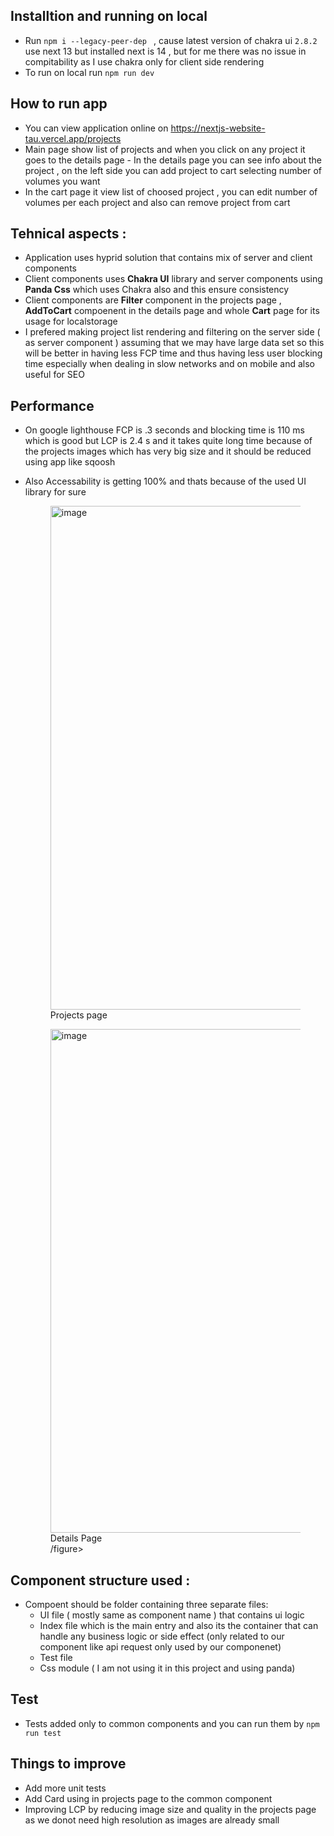 ## Installtion and running on local
- Run ```npm i --legacy-peer-dep ``` , cause latest version of chakra ui ``2.8.2`` use next 13 but installed next is 14 , but for me there was no issue in compitability as I use chakra only for  client side rendering 
- To run on local run ```npm run dev```

## How to run app 
- You can view application online on https://nextjs-website-tau.vercel.app/projects
- Main page show list of projects and when you click on any project it goes to the details page - In the details page you can see info about the project , on the left side you can add project to cart selecting number of volumes you want 
- In the cart page it view list of choosed project , you can edit number of volumes per each project and also can remove project from cart

## Tehnical aspects : 
- Application uses hyprid solution that contains mix of server and client components 
- Client components uses **Chakra UI** library and server components using **Panda Css** which uses Chakra also and this ensure consistency 
- Client components are **Filter**  component in the projects page , **AddToCart** compoenent in the details page and whole **Cart** page for its usage for localstorage
- I prefered making project list rendering and filtering on the server side ( as server component ) assuming that we may have large data set so this will be better in having less FCP time and thus having less user blocking time especially when dealing in slow networks and on mobile and also useful for SEO

## Performance 
- On google lighthouse FCP is .3 seconds and blocking time is 110 ms which is good but LCP is 2.4 s and it takes quite long time because of the projects images which has very big size and it should be reduced using app like sqoosh 
- Also Accessability is getting 100% and thats because of the used UI library for sure
  <figure><img width="806" alt="image" src="https://github.com/mregydev/nextjs-website/assets/28675823/28c35236-2299-4bc0-bc01-86cb2624b465"><figcaption>Projects page</figcaption></figure>

  <figure><img width="806" alt="image" src="https://github.com/mregydev/nextjs-website/assets/28675823/7ef8b2be-69c2-4c5b-9730-adf2036d75e7"><figcaption>Details Page</figcaption>/figure>


  


## Component structure used :
- Compoent should be folder containing three  separate files:
  - UI file ( mostly same as component name ) that contains ui logic 
  - Index file which is the main entry and also its the container that can handle any business logic or side effect (only related to our component like api request only used by our componenet)
  - Test file
  - Css module ( I am not using it in this project and using panda)
  
## Test 
- Tests added only to common components and you can run them by ```npm run test```

## Things to improve
- Add more unit tests
- Add Card using in projects page to the common component
- Improving LCP by reducing image size and quality in the projects page as we donot need high resolution as images are  already small
  

